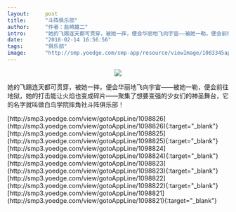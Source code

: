 ```yaml
---
layout:     post
title:      "斗阵俱乐部"
author:     "作者：盐崎雄二"
intro:      "她的飞踢连天都可贯穿，被她一摔，便会华丽地飞向宇宙——被她一勒，便会前往地狱，她的打击能让火焰也变成碎片——聚集了想要变强的少女们的神圣舞台，它的名字就叫做白鸟学院摔角社斗阵俱乐部！"
date:       "2018-02-14 16:56:56"
tags:       "俱乐部"
image:      "http://smp.yoedge.com/smp-app/resource/viewImage/1003345appline.png"
---
```

<div style="text-align: center">
<p><img src="http://smp.yoedge.com/smp-app/resource/viewImage/1003345appline.png"/></p>
</div>
<p class="post-meta">
<span>她的飞踢连天都可贯穿，被她一摔，便会华丽地飞向宇宙——被她一勒，便会前往地狱，她的打击能让火焰也变成碎片——聚集了想要变强的少女们的神圣舞台，它的名字就叫做白鸟学院摔角社斗阵俱乐部！</span>
</p>
[http://smp3.yoedge.com/view/gotoAppLine/1098826](http://smp3.yoedge.com/view/gotoAppLine/1098826){:target="_blank"}
[http://smp3.yoedge.com/view/gotoAppLine/1098825](http://smp3.yoedge.com/view/gotoAppLine/1098825){:target="_blank"}
[http://smp3.yoedge.com/view/gotoAppLine/1098824](http://smp3.yoedge.com/view/gotoAppLine/1098824){:target="_blank"}
[http://smp3.yoedge.com/view/gotoAppLine/1098823](http://smp3.yoedge.com/view/gotoAppLine/1098823){:target="_blank"}
[http://smp3.yoedge.com/view/gotoAppLine/1098822](http://smp3.yoedge.com/view/gotoAppLine/1098822){:target="_blank"}
[http://smp3.yoedge.com/view/gotoAppLine/1098821](http://smp3.yoedge.com/view/gotoAppLine/1098821){:target="_blank"}


